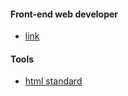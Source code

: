 #### Front-end web developer
- [link](https://developer.mozilla.org/en-US/docs/Learn/Front-end_web_developer)

#### Tools
- [html standard](https://html.spec.whatwg.org/multipage/)
